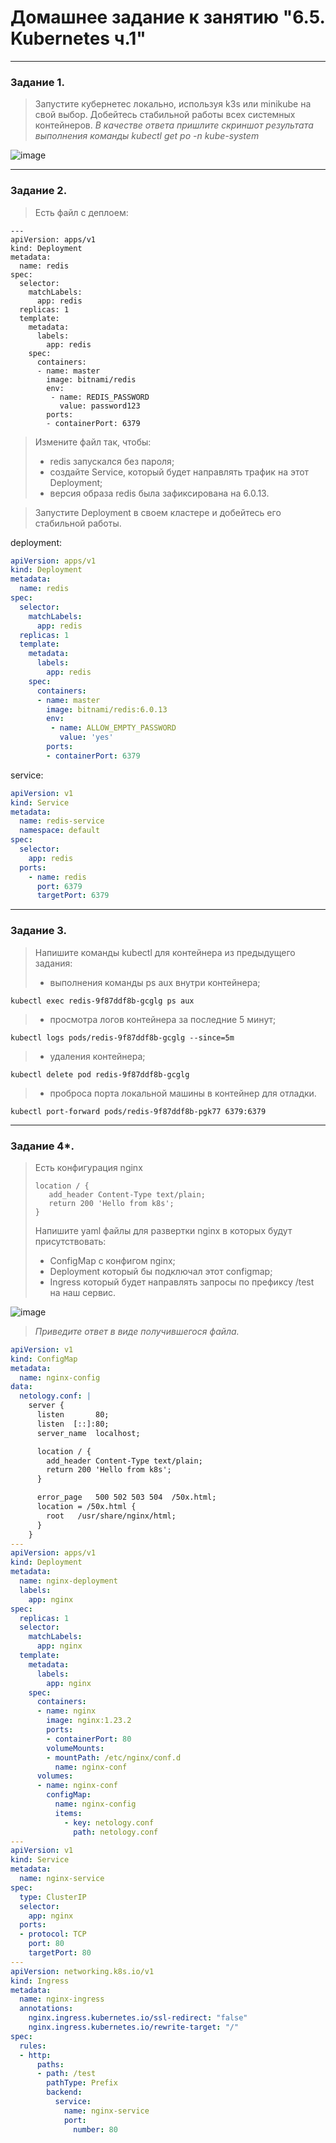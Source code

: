 # Домашнее задание к занятию "6.5. Kubernetes ч.1"

---

### Задание 1.

> Запустите кубернетес локально, используя k3s или minikube на свой выбор.
> Добейтесь стабильной работы всех системных контейнеров.
> *В качестве ответа пришлите скриншот результата выполнения команды kubectl get po -n kube-system*

![image](https://user-images.githubusercontent.com/115862529/203950344-ecfebf16-3d96-4315-8b4f-c9229f9a1f74.png)

------
### Задание 2.


> Есть файл с деплоем:

```
---
apiVersion: apps/v1
kind: Deployment
metadata:
  name: redis
spec:
  selector:
    matchLabels:
      app: redis
  replicas: 1
  template:
    metadata:
      labels:
        app: redis
    spec:
      containers:
      - name: master
        image: bitnami/redis
        env:
         - name: REDIS_PASSWORD
           value: password123
        ports:
        - containerPort: 6379
```

> Измените файл так, чтобы:
> 
> - redis запускался без пароля;
> - создайте Service, который будет направлять трафик на этот Deployment;
> - версия образа redis была зафиксирована на 6.0.13.

> Запустите Deployment в своем кластере и добейтесь его стабильной работы.

deployment:
```yaml
apiVersion: apps/v1
kind: Deployment
metadata:
  name: redis
spec:
  selector:
    matchLabels:
      app: redis
  replicas: 1
  template:
    metadata:
      labels:
        app: redis
    spec:
      containers:
      - name: master
        image: bitnami/redis:6.0.13
        env:
         - name: ALLOW_EMPTY_PASSWORD
           value: 'yes'
        ports:
        - containerPort: 6379
```
service:
```yaml
apiVersion: v1
kind: Service
metadata:
  name: redis-service
  namespace: default
spec:
  selector:
    app: redis
  ports:
    - name: redis
      port: 6379
      targetPort: 6379
```

------
### Задание 3.
> Напишите команды kubectl для контейнера из предыдущего задания:
> - выполнения команды ps aux внутри контейнера;

`kubectl exec redis-9f87ddf8b-gcglg ps aux`

> - просмотра логов контейнера за последние 5 минут;

`kubectl logs pods/redis-9f87ddf8b-gcglg --since=5m`

> - удаления контейнера;

`kubectl delete pod redis-9f87ddf8b-gcglg`

> - проброса порта локальной машины в контейнер для отладки.

`kubectl port-forward pods/redis-9f87ddf8b-pgk77 6379:6379`

------
### Задание 4*.
> Есть конфигурация nginx
> ```
> location / {
>    add_header Content-Type text/plain;
>    return 200 'Hello from k8s';
> }
> ```
> Напишите yaml файлы для развертки nginx в которых будут присутствовать:
> - ConfigMap с конфигом nginx;
> - Deployment который бы подключал этот configmap;
> - Ingress который будет направлять запросы по префиксу /test на наш сервис.

![image](https://user-images.githubusercontent.com/115862529/205295762-2e7485aa-d136-4965-973e-80560685b38f.png)

> *Приведите ответ в виде получившегося файла.*

```yaml
apiVersion: v1
kind: ConfigMap
metadata:
  name: nginx-config
data:
  netology.conf: |
    server {
      listen       80;
      listen  [::]:80;
      server_name  localhost;

      location / {
        add_header Content-Type text/plain;
        return 200 'Hello from k8s';
      }

      error_page   500 502 503 504  /50x.html;
      location = /50x.html {
        root   /usr/share/nginx/html;
      }
    }
---
apiVersion: apps/v1
kind: Deployment
metadata:
  name: nginx-deployment
  labels:
    app: nginx
spec:
  replicas: 1
  selector:
    matchLabels:
      app: nginx
  template:
    metadata:
      labels:
        app: nginx
    spec:
      containers:
      - name: nginx
        image: nginx:1.23.2
        ports:
        - containerPort: 80
        volumeMounts:
        - mountPath: /etc/nginx/conf.d
          name: nginx-conf
      volumes:
      - name: nginx-conf
        configMap:
          name: nginx-config
          items:
            - key: netology.conf
              path: netology.conf
---
apiVersion: v1
kind: Service
metadata:
  name: nginx-service
spec:
  type: ClusterIP
  selector:
    app: nginx
  ports:
  - protocol: TCP
    port: 80
    targetPort: 80
---
apiVersion: networking.k8s.io/v1
kind: Ingress
metadata:
  name: nginx-ingress
  annotations:
    nginx.ingress.kubernetes.io/ssl-redirect: "false"
    nginx.ingress.kubernetes.io/rewrite-target: "/"
spec:
  rules:
  - http:
      paths:
      - path: /test
        pathType: Prefix
        backend:
          service:
            name: nginx-service
            port:
              number: 80
```
